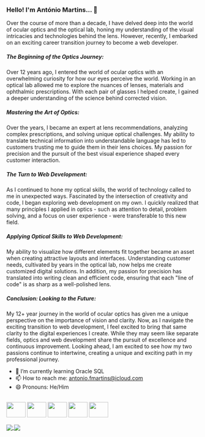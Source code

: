 ### Hello! I'm António Martins...  👋

Over the course of more than a decade, I have delved deep into the world of ocular optics and the optical lab, honing my understanding of the visual intricacies and technologies behind the lens. However, recently, I embarked on an exciting career transition journey to become a web developer. 

<h5>The Beginning of the Optics Journey:</h5>
Over 12 years ago, I entered the world of ocular optics with an overwhelming curiosity for how our eyes perceive the world. Working in an optical lab allowed me to explore the nuances of lenses, materials and ophthalmic prescriptions. With each pair of glasses I helped create, I gained a deeper understanding of the science behind corrected vision.

<h5>Mastering the Art of Optics:</h5>
Over the years, I became an expert at lens recommendations, analyzing complex prescriptions, and solving unique optical challenges. My ability to translate technical information into understandable language has led to customers trusting me to guide them in their lens choices. My passion for precision and the pursuit of the best visual experience shaped every customer interaction.

<h5>The Turn to Web Development:</h5>
As I continued to hone my optical skills, the world of technology called to me in unexpected ways. Fascinated by the intersection of creativity and code, I began exploring web development on my own. I quickly realized that many principles I applied in optics - such as attention to detail, problem solving, and a focus on user experience - were transferable to this new field.

<h5>Applying Optical Skills to Web Development:</h5>
My ability to visualize how different elements fit together became an asset when creating attractive layouts and interfaces. Understanding customer needs, cultivated by years in the optical lab, now helps me create customized digital solutions. In addition, my passion for precision has translated into writing clean and efficient code, ensuring that each "line of code" is as sharp as a well-polished lens.


<h5>Conclusion: Looking to the Future:</h5>
My 12+ year journey in the world of ocular optics has given me a unique perspective on the importance of vision and clarity. Now, as I navigate the exciting transition to web development, I feel excited to bring that same clarity to the digital experiences I create. While they may seem like separate fields, optics and web development share the pursuit of excellence and continuous improvement. Looking ahead, I am excited to see how my two passions continue to intertwine, creating a unique and exciting path in my professional journey.


- 🌱 I’m currently learning Oracle SQL
- 📫 How to reach me: antonio.fmartins@icloud.com
- 😄 Pronouns: He/Him

<div><br>
<img align="center" height="40" width="50" src="https://cdn.jsdelivr.net/gh/devicons/devicon/icons/html5/html5-original.svg"/>
<img align="center" height="40" width="50" src="https://cdn.jsdelivr.net/gh/devicons/devicon/icons/css3/css3-original.svg" />
<img align="center" height="40" width="50" src="https://cdn.jsdelivr.net/gh/devicons/devicon/icons/javascript/javascript-original.svg"/>
<img align="center" height="40" width="50" src="https://cdn.jsdelivr.net/gh/devicons/devicon/icons/react/react-original.svg"/>
<img align="center" height="40" width="50" src="https://cdn.jsdelivr.net/gh/devicons/devicon/icons/github/github-original.svg"/>
</div>
<br>

<a href="https://github.com/antonio-fmartins/github-readme-stats">
  <img align="center" src="https://github-readme-stats.vercel.app/api?username=antonio-fmartins&show_icons=true&theme=gotham&count_private=true"/>
</a>
<a href="https://github.com/antonio-fmartins/api/top-langs?username=anuraghazra">
  <img align="center" src="https://github-readme-stats.vercel.app/api/top-langs/?username=antonio-fmartins&show_icons=true&theme=gotham&count_private=true"/>



